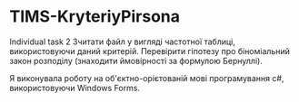 # TIMS-KryteriyPirsona
Individual task 2
Зчитати файл у вигляді частотної таблиці, використовуючи даний критерій.
Перевірити гіпотезу про біноміальний закон розподілу (знаходити ймовірності за формулою Бернуллі).

Я виконувала роботу на об'єктно-орієтованій мові програмування с#, використовуючи Windows Forms.
